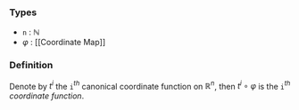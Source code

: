 ### Types
- `n` : $\mathbb{N}$
- $\varphi$ : [[Coordinate Map]]
### Definition
Denote by $t^i$ the `i`$^{th}$ canonical coordinate function on $\mathbb{R}^n$, then $t^i \circ \varphi$ is the `i`$^{th}$ *coordinate function*.